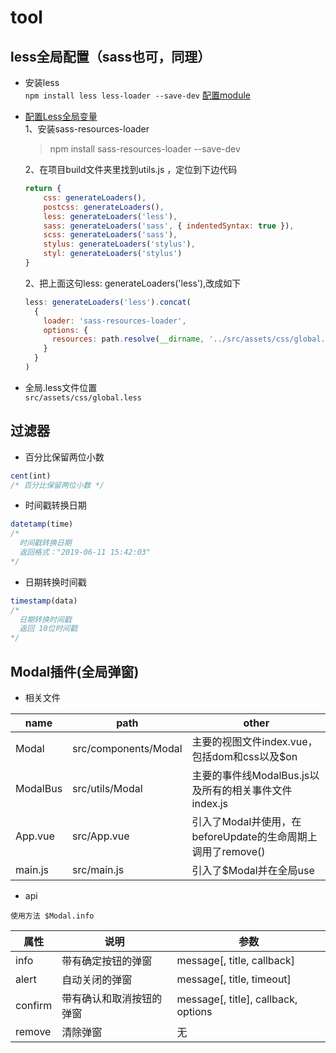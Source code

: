 # tool

## less全局配置（sass也可，同理）
* 安装less<br>
    `npm install less less-loader --save-dev` [配置module](https://blog.csdn.net/weixin_40776188/article/details/85067568)

* [配置Less全局变量](https://www.jianshu.com/p/ab9ab999344b)<br>
    1、安装sass-resources-loader
    > npm install sass-resources-loader --save-dev

    2、在项目build文件夹里找到utils.js ，定位到下边代码
    ```javascript
    return {
        css: generateLoaders(),
        postcss: generateLoaders(),
        less: generateLoaders('less'),
        sass: generateLoaders('sass', { indentedSyntax: true }),
        scss: generateLoaders('sass'),
        stylus: generateLoaders('stylus'),
        styl: generateLoaders('stylus')
    }
    ```
    2、把上面这句less: generateLoaders('less'),改成如下
    ```javascript
    less: generateLoaders('less').concat(
      {
        loader: 'sass-resources-loader',
        options: {
          resources: path.resolve(__dirname, '../src/assets/css/global.less')//这里按照你的文件路径填写
        }
      }
    )
    ```
* 全局.less文件位置<br>
`src/assets/css/global.less`
## 过滤器
* 百分比保留两位小数
```javascript
cent(int)
/* 百分比保留两位小数 */
```

* 时间戳转换日期
```javascript
datetamp(time)
/*
  时间戳转换日期
  返回格式："2019-06-11 15:42:03"
*/
```

* 日期转换时间戳
```javascript
timestamp(data)
/*
  日期转换时间戳
  返回 10位时间戳
*/
```

## Modal插件(全局弹窗)
* 相关文件

name | path | other
---|---|---
Modal | src/components/Modal | 主要的视图文件index.vue，包括dom和css以及$on
ModalBus | src/utils/Modal | 主要的事件线ModalBus.js以及所有的相关事件文件index.js
App.vue | src/App.vue | 引入了Modal并使用，在beforeUpdate的生命周期上调用了remove()
main.js | src/main.js | 引入了$Modal并在全局use

* api

`使用方法 $Modal.info `

属性 | 说明 | 参数
---|---|---
info | 带有确定按钮的弹窗 | message[, title, callback]
alert | 自动关闭的弹窗 | message[, title, timeout]
confirm | 带有确认和取消按钮的弹窗 | message[, title], callback, options
remove | 清除弹窗 | 无
